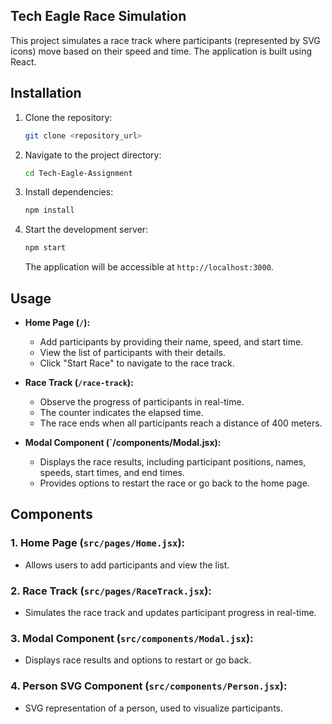 ## Tech Eagle Race Simulation

This project simulates a race track where participants (represented by SVG icons) move based on their speed and time.
The application is built using React.

## Installation

1. Clone the repository:

   ```bash
   git clone <repository_url>
   ```

2. Navigate to the project directory:

   ```bash
   cd Tech-Eagle-Assignment
   ```

3. Install dependencies:

   ```bash
   npm install
   ```

4. Start the development server:

   ```bash
   npm start
   ```

   The application will be accessible at `http://localhost:3000`.

## Usage

- **Home Page (`/`):**
  - Add participants by providing their name, speed, and start time.
  - View the list of participants with their details.
  - Click "Start Race" to navigate to the race track.

- **Race Track (`/race-track`):**
  - Observe the progress of participants in real-time.
  - The counter indicates the elapsed time.
  - The race ends when all participants reach a distance of 400 meters.

- **Modal Component (`/components/Modal.jsx):**
  - Displays the race results, including participant positions, names, speeds, start times, and end times.
  - Provides options to restart the race or go back to the home page.

## Components

### 1. Home Page (`src/pages/Home.jsx`):

   - Allows users to add participants and view the list.

### 2. Race Track (`src/pages/RaceTrack.jsx`):

   - Simulates the race track and updates participant progress in real-time.

### 3. Modal Component (`src/components/Modal.jsx`):

   - Displays race results and options to restart or go back.

### 4. Person SVG Component (`src/components/Person.jsx`):

   - SVG representation of a person, used to visualize participants.


